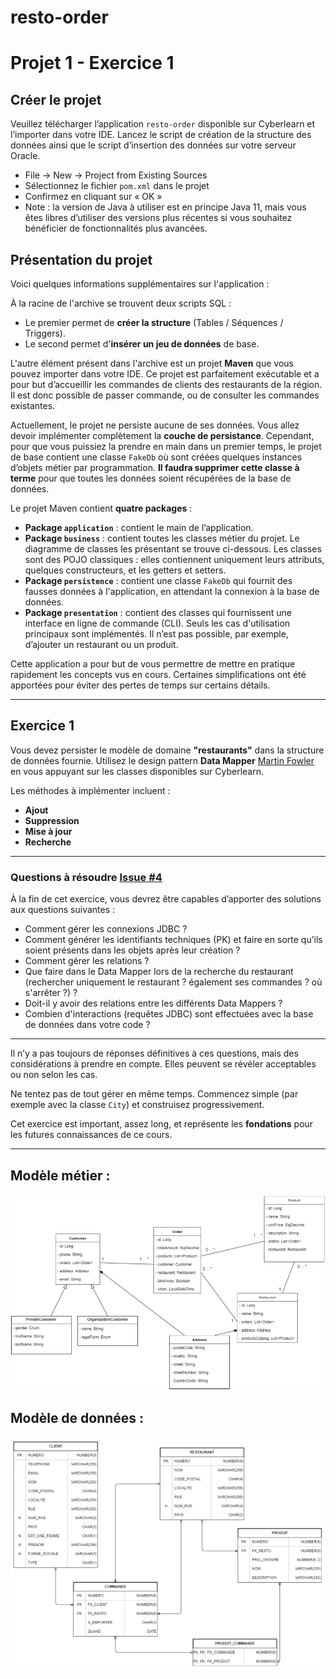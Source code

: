 ﻿# resto-order
# Projet 1 - Exercice 1

## Créer le projet
Veuillez télécharger l’application `resto-order` disponible sur Cyberlearn et l’importer dans votre IDE. Lancez le script de création de la structure des données ainsi que le script d’insertion des données sur votre serveur Oracle.

- File -> New -> Project from Existing Sources
- Sélectionnez le fichier `pom.xml` dans le projet
- Confirmez en cliquant sur « OK »
- Note : la version de Java à utiliser est en principe Java 11, mais vous êtes libres d’utiliser des versions plus récentes si vous souhaitez bénéficier de fonctionnalités plus avancées.

## Présentation du projet

Voici quelques informations supplémentaires sur l'application :

À la racine de l'archive se trouvent deux scripts SQL :
- Le premier permet de **créer la structure** (Tables / Séquences / Triggers).
- Le second permet d'**insérer un jeu de données** de base.

L'autre élément présent dans l'archive est un projet **Maven** que vous pouvez importer dans votre IDE. Ce projet est parfaitement exécutable et a pour but d’accueillir les commandes de clients des restaurants de la région. Il est donc possible de passer commande, ou de consulter les commandes existantes.

Actuellement, le projet ne persiste aucune de ses données. Vous allez devoir implémenter complètement la **couche de persistance**. Cependant, pour que vous puissiez la prendre en main dans un premier temps, le projet de base contient une classe `FakeDb` où sont créées quelques instances d’objets métier par programmation. **Il faudra supprimer cette classe à terme** pour que toutes les données soient récupérées de la base de données.

Le projet Maven contient **quatre packages** :

- **Package `application`** : contient le main de l’application.
- **Package `business`** : contient toutes les classes métier du projet. Le diagramme de classes les présentant se trouve ci-dessous. Les classes sont des POJO classiques : elles contiennent uniquement leurs attributs, quelques constructeurs, et les getters et setters.
- **Package `persistence`** : contient une classe `FakeDb` qui fournit des fausses données à l'application, en attendant la connexion à la base de données.
- **Package `presentation`** : contient des classes qui fournissent une interface en ligne de commande (CLI). Seuls les cas d'utilisation principaux sont implémentés. Il n’est pas possible, par exemple, d’ajouter un restaurant ou un produit.

Cette application a pour but de vous permettre de mettre en pratique rapidement les concepts vus en cours. Certaines simplifications ont été apportées pour éviter des pertes de temps sur certains détails.

---

## Exercice 1

Vous devez persister le modèle de domaine **"restaurants"** dans la structure de données fournie. Utilisez le design pattern **Data Mapper** [Martin Fowler](http://martinfowler.com/eaaCatalog/dataMapper.html) en vous appuyant sur les classes disponibles sur Cyberlearn.

Les méthodes à implémenter incluent :
- **Ajout**
- **Suppression**
- **Mise à jour**
- **Recherche**

---

### Questions à résoudre [Issue #4](https://github.com/cutiips/resto-order/issues/4)

À la fin de cet exercice, vous devrez être capables d’apporter des solutions aux questions suivantes :

- Comment gérer les connexions JDBC ?
- Comment générer les identifiants techniques (PK) et faire en sorte qu’ils soient présents dans les objets après leur création ?
- Comment gérer les relations ?
- Que faire dans le Data Mapper lors de la recherche du restaurant (rechercher uniquement le restaurant ? également ses commandes ? où s'arrêter ?) ?
- Doit-il y avoir des relations entre les différents Data Mappers ?
- Combien d'interactions (requêtes JDBC) sont effectuées avec la base de données dans votre code ?





---

Il n’y a pas toujours de réponses définitives à ces questions, mais des considérations à prendre en compte. Elles peuvent se révéler acceptables ou non selon les cas.

Ne tentez pas de tout gérer en même temps. Commencez simple (par exemple avec la classe `City`) et construisez progressivement.

Cet exercice est important, assez long, et représente les **fondations** pour les futures connaissances de ce cours.

---

## Modèle métier :
![Modèle métier](ModelMetier.png)

## Modèle de données :
![Modèle de données](ModeleDonnees.png)


